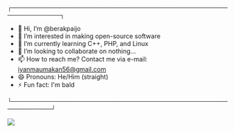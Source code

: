 ┌─────────────────────────────────────────────────────────────┐

   - 👋 Hi, I’m @berakpaijo
   - 👀 I’m interested in making open-source software
   - 🌱 I’m currently learning C++, PHP, and Linux
   - 💞️ I’m looking to collaborate on nothing...
   - 📫 How to reach me? Contact me via e-mail: iyanmaumakan56@gmail.com
   - 😄 Pronouns: He/Him (straight)
   - ⚡ Fun fact: I'm bald

└───────────────────────────────────────────────────────────┘


![](https://steamuserimages-a.akamaihd.net/ugc/2473117766799508724/10D69C4AE2CD64028763FCD17F905FC9426D9DFF/?imw=268&imh=268&ima=fit&impolicy=Letterbox&imcolor=%23000000&letterbox=true)

